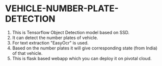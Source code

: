 # VEHICLE-NUMBER-PLATE-DETECTION

1) This is Tensorflow Object Detection model based on SSD.
2) It can detect the number plates of vehicle.
3) For text extraction "EasyOcr" is used.
4) Based on the number plates it will give corresponding state (from India) of that vehicle.
5) This is flask based webapp which you can deploy it on pivotal cloud.
